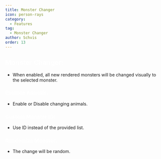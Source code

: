 ```yaml
---
title: Monster Changer
icon: person-rays
category:
  - Features
tag:
  - Monster Changer
author: Schvis
order: 13
---
```


## <span style='color:white;'>Monster Changer:</span>
- When enabled, all new rendered monsters will be changed visually to the selected monster.
### <span style='color:white;'>Exclude Animals:</span>
- Enable or Disable changing animals.
### <span style='color:white;'>Custom Monster ID:</span>
- Use ID instead of the provided list.
### <span style='color:white;'>Randomize Monster:</span>
- The change will be random.